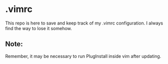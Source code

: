 # .vimrc
This repo is here to save and keep track of my .vimrc configuration. I always find the way to lose it somehow.
## Note:
Remember, it may be necessary to run PlugInstall inside vim after updating.

